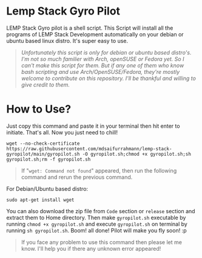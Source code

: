 # Lemp Stack Gyro Pilot
LEMP Stack Gyro pilot is a shell script. This Script will install all the programs of LEMP Stack Development automatically on your debian or ubuntu based linux distro. It's super easy to use.

> *Unfortunately this script is only for debian or ubuntu based distro's. I'm not so much familier with Arch, openSUSE or Fedora yet. So I can't make this script for them. But if any one of them who know bash scripting and use Arch/OpenSUSE/Fedora, they're mostly welcome to contribute on this repository. I'll be thankful and willing to give credit to them.*

# How to Use?
Just copy this command and paste it in your terminal then hit enter to initiate.
That's all. Now you just need to chill!
```
wget --no-check-certificate https://raw.githubusercontent.com/mdsaifurrahmann/lemp-stack-gyropilot/main/gyropilot.sh -O gyropilot.sh;chmod +x gyropilot.sh;sh gyropilot.sh;rm -f gyropilot.sh
```

>If "`wget: Command not found`" appeared, then run the following command and rerun the previous command.

For Debian/Ubuntu based distro:
```
sudo apt-get install wget
```

You can also download the zip file from `Code` section or `release` section and extract them to Home directory. Then make `gyropilot.sh` executable by running `chmod +x gyropilot.sh` and execute `gyropilot.sh` on terminal by running `sh gyropilot.sh`.
Boom! all done! Pilot will make you fly soon! :p

>If you face any problem to use this command then please let me know. I'll help you if there any unknown error appeared!
